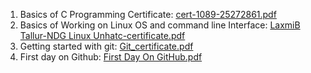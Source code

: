 1. Basics of C Programming Certificate: [cert-1089-25272861.pdf](https://github.com/LaxmiTallur/M1_March_2022/files/8387221/cert-1089-25272861.pdf)
2. Basics of Working on Linux OS and command line Interface: [LaxmiB Tallur-NDG Linux Unhatc-certificate.pdf](https://github.com/LaxmiTallur/M1_March_2022/files/8387232/LaxmiB.Tallur-NDG.Linux.Unhatc-certificate.pdf)
3. Getting started with git: [Git_certificate.pdf](https://github.com/LaxmiTallur/M1_March_2022/files/8387237/Git_certificate.pdf)
4. First day on Github: [First Day On GitHub.pdf](https://github.com/LaxmiTallur/M1_March_2022/files/8387240/First.Day.On.GitHub.pdf)
